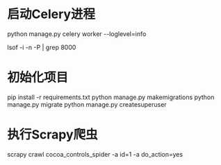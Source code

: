 # 启动Celery进程
python manage.py celery worker --loglevel=info

lsof -i -n -P | grep 8000

# 初始化项目

pip install -r requirements.txt
python manage.py makemigrations
python manage.py migrate
python manage.py createsuperuser

# 执行Scrapy爬虫
scrapy crawl cocoa_controls_spider -a id=1 -a do_action=yes
